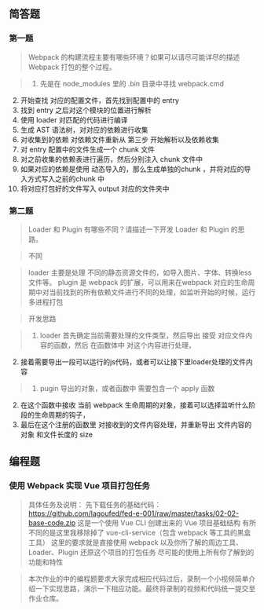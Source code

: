 ## 简答题
### 第一题
> Webpack 的构建流程主要有哪些环境？如果可以请尽可能详尽的描述 Webpack 打包的整个过程。

> 1. 先是在 node_modules 里的 .bin 目录中寻找 webpack.cmd
  2. 开始查找 对应的配置文件，首先找到配置中的 entry
  3. 找到 entry 之后对这个模块的位置进行解析
  4. 使用 loader 对匹配的代码进行编译
  5. 生成 AST 语法树，对对应的依赖进行收集
  6. 对收集到的依赖 对依赖文件重新从 第三步 开始解析以及依赖收集
  7. 对 entry 配置中的文件生成一个 chunk 文件
  8. 对之前收集的依赖表进行遍历，然后分别注入 chunk 文件中
  9. 如果对应的依赖是使用 动态导入的，那么生成单独的chunk ，并将对应的导入方式写入之前的chunk 中
  10. 将对应打包好的文件写入 output 对应的文件夹中

### 第二题
> Loader 和 Plugin 有哪些不同？请描述一下开发 Loader 和 Plugin 的思路。

> 不同

> loader 主要是处理 不同的静态资源文件的，如导入图片、字体、转换less文件等。
plugin 是 webpack 的扩展，可以用来在webpack 对应的生命周期中对当前找到的所有依赖文件进行不同的处理，如监听开始的时候，运行多进程打包

> 开发思路

> 1. loader 首先确定当前需要处理的文件类型，然后导出 接受 对应文件内容的函数，然后 在函数体中 对这个内容进行处理，
  2. 接着需要导出一段可以运行的js代码，或者可以让接下里loader处理的文件内容

> 1. pugin 导出的对象，或者函数中 需要包含一个 apply 函数
  2. 在这个函数中接收 当前 webpack 生命周期的对象，接着可以选择监听什么阶段的生命周期的钩子，
  3. 最后在这个注册的函数里 对接收到的文件内容处理，并重新导出 文件内容的对象 和文件长度的 size


## 编程题
### 使用 Webpack 实现 Vue 项目打包任务

> 具体任务及说明：
先下载任务的基础代码：https://github.com/lagoufed/fed-e-001/raw/master/tasks/02-02-base-code.zip
这是一个使用 Vue CLI 创建出来的 Vue 项目基础结构
有所不同的是这里我移除掉了 vue-cli-service（包含 webpack 等工具的黑盒工具）
这里的要求就是直接使用 webpack 以及你所了解的周边工具、Loader、Plugin 还原这个项目的打包任务
尽可能的使用上所有你了解到的功能和特性

> 本次作业的中的编程题要求大家完成相应代码过后，录制一个小视频简单介绍一下实现思路，演示一下相应功能。最终将录制的视频和代码统一提交至作业仓库。